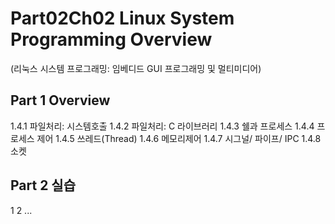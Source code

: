 # Part02Ch02 Linux System Programming Overview
(리눅스 시스템 프로그래밍: 임베디드 GUI 프로그래밍 및 멀티미디어)

## Part 1 Overview
1.4.1 파일처리: 시스템호출
1.4.2 파일처리: C 라이브러리
1.4.3 쉘과 프로세스
1.4.4 프로세스 제어
1.4.5 쓰레드(Thread)
1.4.6 메모리제어
1.4.7 시그널/ 파이프/ IPC
1.4.8 소켓 
## Part 2 실습
1
2
...

